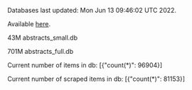 Databases last updated: Mon Jun 13 09:46:02 UTC 2022. 

Available [here](https://github.com/cbeauhilton/ash-db/releases).


43M	abstracts_small.db

701M	abstracts_full.db

Current number of items in db:
[{"count(*)": 96904}]

Current number of scraped items in db:
[{"count(*)": 81153}]
